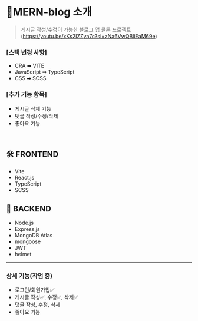 # 📝MERN-blog 소개

> 게시글 작성/수정이 가능한 블로그 앱 클론 프로젝트<br/>
> (https://youtu.be/xKs2IZZya7c?si=zNa6VwQBliEaM69e)<br/>



### [스택 변경 사항]

- CRA ➡ VITE<br/>
- JavaScript ➡ TypeScript<br/>
- CSS ➡ SCSS<br>

### [추가 기능 항목]

- 게시글 삭제 기능
- 댓글 작성/수정/삭제
- 좋아요 기능

<br>

## 🛠 FRONTEND

- Vite
- React.js
- TypeScript
- SCSS

## 📡 BACKEND

- Node.js
- Express.js
- MongoDB Atlas
- mongoose
- JWT
- helmet

---

### 상세 기능(작업 중)

- 로그인/회원가입✅
- 게시글 작성✅, 수정✅, 삭제✅
- 댓글 작성, 수정, 삭제
- 좋아요 기능
